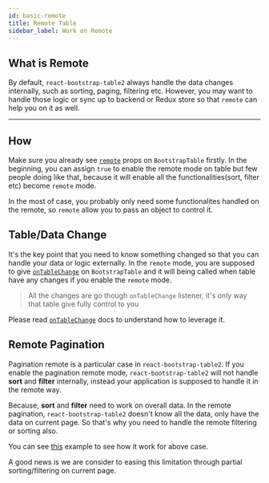 ```yaml
---
id: basic-remote
title: Remote Table
sidebar_label: Work on Remote
---
```


## What is Remote

By default, `react-bootstrap-table2` always handle the data changes internally, such as sorting, paging, filtering etc. However, you may want to handle those logic or sync up to backend or Redux store so that `remote` can help you on it as well.

-----

## How
Make sure you already see [`remote`](./table-props.html#remote-bool-object) props on `BootstrapTable` firstly. In the beginning, you can assign `true` to enable the remote mode on table but few people doing like that, because it will enable all the functionalities(sort, filter etc) become `remote` mode.

In the most of case, you probably only need some functionalites handled on the remote, so `remote` allow you to pass an object to control it.

## Table/Data Change
It's the key point that you need to know something changed so that you can handle your data or logic externally. In the `remote` mode, you are supposed to give [`onTableChange`](./table-props.html#ontablechange-function) on `BootstrapTable` and it will being called when table have any changes if you enable the `remote` mode.

> All the changes are go though `onTableChange` listener,
> it's only way that table give fully control to you

Please read [`onTableChange`](./table-props.html#ontablechange-function) docs to understand how to leverage it.

## Remote Pagination
Pagination remote is a particular case in `react-bootstrap-table2`. If you enable the pagination remote mode, `react-bootstrap-table2` will not handle **sort** and **filter** internally, instead your application is supposed to handle it in the remote way.   

Because, **sort** and **filter** need to work on overall data. In the remote pagination, `react-bootstrap-table2` doesn't know all the data, only have the data on current page. So that's why you need to handle the remote filtering or sorting also.   

You can see [this](../storybook/index.html?selectedKind=Remote&selectedStory=Remote%20All) example to see how it work for above case.   

A good news is we are consider to easing this limitation through partial sorting/filtering on current page.